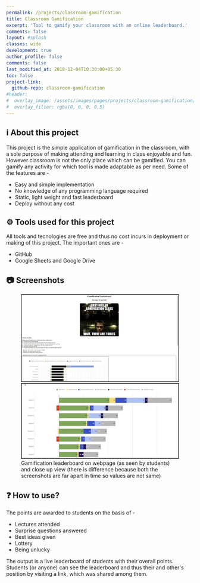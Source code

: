 ```yaml
---
permalink: /projects/classroom-gamification
title: Classroom Gamification
excerpt: 'Tool to gamify your classroom with an online leaderboard.'
comments: false
layout: #splash
classes: wide
development: true
author_profile: false
comments: false
last_modified_at: 2018-12-04T10:30:00+05:30
toc: false
project-link:
  github-repo: classroom-gamification
#header:
#  overlay_image: /assets/images/pages/projects/classroom-gamification/classroom-gamification-header.jpg
#  overlay_filter: rgba(0, 0, 0, 0.5)
---
```


## ℹ️ About this project

This project is the simple application of gamification in the classroom, with a sole purpose of making attending and learning in class enjoyable and fun. However classroom is not the only place which can be gamified. You can gamify any activity for which tool is made adaptable as per need. Some of the features are -

- Easy and simple implementation
- No knowledge of any programming language required
- Static, light weight and fast leaderboard
- Deploy without any cost


## ⚙️ Tools used for this project

All tools and tecnologies are free and thus no cost incurs in deployment or making of this project. The important ones are -

- GitHub
- Google Sheets and Google Drive


## 📷 Screenshots

<figure class="half">
    <a href="/assets/images/pages/projects/classroom-gamification/leaderboard-webpage.jpg">
    <img alt="Google PageSpeed Insights desktop benchmark" src="/assets/images/pages/projects/classroom-gamification/leaderboard-webpage.jpg"></a>
    <a href="/assets/images/pages/projects/classroom-gamification/leaderboard.jpg">
    <img alt="Google PageSpeed Insights mobile benchmark" 
    src="/assets/images/pages/projects/classroom-gamification/leaderboard.jpg"></a>
    <figcaption>Gamification leaderboard on webpage (as seen by students) and close up view (there is difference because both the screenshots are far apart in time so values are not same)</figcaption>
</figure>


## ❓ How to use?

The points are awarded to students on the basis of - 
 - Lectures attended
 - Surprise questions answered
 - Best ideas given
 - Lottery
 - Being unlucky

The output is a live leaderboard of students with their overall points. Students (or anyone) can see the leaderboard and thus their and other's position by visiting a link, which was shared among them. 


  
